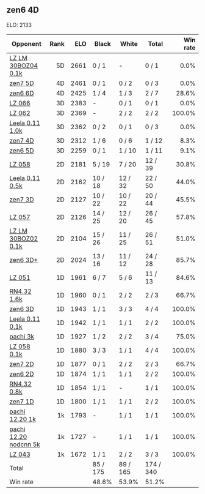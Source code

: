 ## zen6 4D ##

ELO: 2133

Opponent | Rank | ELO | Black | White | Total | Win rate
---------|-----:|----:|-------|-------|-------|-------:
[LZ LM 30BOZ04 0.1k](LZ%20LM%2030BOZ04%200.1k.md) | 5D | 2661 | 0 / 1 | - | 0 / 1 | 0.0%
[zen7 5D](zen7%205D.md) | 4D | 2461 | 0 / 1 | 0 / 2 | 0 / 3 | 0.0%
[zen6 6D](zen6%206D.md) | 4D | 2425 | 1 / 4 | 1 / 3 | 2 / 7 | 28.6%
[LZ 066](LZ%20066.md) | 3D | 2383 | - | 0 / 1 | 0 / 1 | 0.0%
[LZ 062](LZ%20062.md) | 3D | 2369 | - | 2 / 2 | 2 / 2 | 100.0%
[Leela 0.11 1.0k](Leela%200.11%201.0k.md) | 3D | 2362 | 0 / 2 | 0 / 1 | 0 / 3 | 0.0%
[zen7 4D](zen7%204D.md) | 3D | 2312 | 1 / 6 | 0 / 6 | 1 / 12 | 8.3%
[zen6 5D](zen6%205D.md) | 3D | 2259 | 0 / 1 | 1 / 10 | 1 / 11 | 9.1%
[LZ 058](LZ%20058.md) | 2D | 2181 | 5 / 19 | 7 / 20 | 12 / 39 | 30.8%
[Leela 0.11 0.5k](Leela%200.11%200.5k.md) | 2D | 2162 | 10 / 18 | 12 / 32 | 22 / 50 | 44.0%
[zen7 3D](zen7%203D.md) | 2D | 2127 | 10 / 22 | 10 / 22 | 20 / 44 | 45.5%
[LZ 057](LZ%20057.md) | 2D | 2126 | 14 / 25 | 12 / 20 | 26 / 45 | 57.8%
[LZ LM 30BOZ02 0.1k](LZ%20LM%2030BOZ02%200.1k.md) | 2D | 2104 | 15 / 26 | 11 / 25 | 26 / 51 | 51.0%
[zen6 3D+](zen6%203D+.md) | 2D | 2024 | 13 / 16 | 11 / 12 | 24 / 28 | 85.7%
[LZ 051](LZ%20051.md) | 1D | 1961 | 6 / 7 | 5 / 6 | 11 / 13 | 84.6%
[RN4.32 1.6k](RN4.32%201.6k.md) | 1D | 1960 | 0 / 1 | 2 / 2 | 2 / 3 | 66.7%
[zen6 3D](zen6%203D.md) | 1D | 1943 | 1 / 1 | 3 / 3 | 4 / 4 | 100.0%
[Leela 0.11 0.1k](Leela%200.11%200.1k.md) | 1D | 1942 | 1 / 1 | 1 / 1 | 2 / 2 | 100.0%
[pachi 3k](pachi%203k.md) | 1D | 1927 | 1 / 2 | 2 / 2 | 3 / 4 | 75.0%
[LZ 058 0.1k](LZ%20058%200.1k.md) | 1D | 1880 | 3 / 3 | 1 / 1 | 4 / 4 | 100.0%
[zen7 2D](zen7%202D.md) | 1D | 1877 | 0 / 1 | 2 / 2 | 2 / 3 | 66.7%
[zen6 2D](zen6%202D.md) | 1D | 1874 | 1 / 1 | 1 / 1 | 2 / 2 | 100.0%
[RN4.32 0.8k](RN4.32%200.8k.md) | 1D | 1854 | 1 / 1 | - | 1 / 1 | 100.0%
[zen7 1D](zen7%201D.md) | 1D | 1800 | 1 / 1 | 1 / 1 | 2 / 2 | 100.0%
[pachi 12.20 1k](pachi%2012.20%201k.md) | 1k | 1793 | - | 1 / 1 | 1 / 1 | 100.0%
[pachi 12.20 nodcnn 5k](pachi%2012.20%20nodcnn%205k.md) | 1k | 1727 | - | 1 / 1 | 1 / 1 | 100.0%
[LZ 043](LZ%20043.md) | 1k | 1672 | 1 / 1 | 2 / 2 | 3 / 3 | 100.0%
Total | | | 85 / 175 | 89 / 165 | 174 / 340 | 
Win rate| | | 48.6% | 53.9% | 51.2% | 
